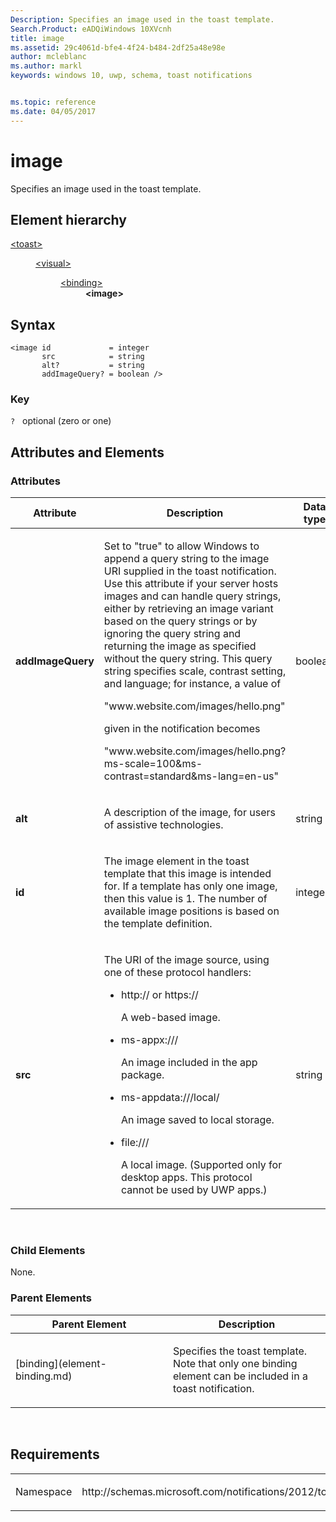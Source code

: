 ```yaml
---
Description: Specifies an image used in the toast template.
Search.Product: eADQiWindows 10XVcnh
title: image
ms.assetid: 29c4061d-bfe4-4f24-b484-2df25a48e98e
author: mcleblanc
ms.author: markl
keywords: windows 10, uwp, schema, toast notifications


ms.topic: reference
ms.date: 04/05/2017
---
```


# image

Specifies an image used in the toast template.

## Element hierarchy

<dl>
<dt><a href="element-toast.md">&lt;toast&gt;</a></dt>
<dd>
<dl>
<dt><a href="element-visual.md">&lt;visual&gt;</a></dt>
<dd>
<dl>
<dt><a href="element-binding.md">&lt;binding&gt;</a></dt>
<dd><b>&lt;image&gt;</b></dd>
</dl>
</dd>
</dl>
</dd>
</dl>

## Syntax

``` syntax
<image id             = integer
       src            = string
       alt?           = string
       addImageQuery? = boolean />
```

### Key

`?`   optional (zero or one)

## Attributes and Elements


### Attributes

<table>
<colgroup>
<col width="20%" />
<col width="20%" />
<col width="20%" />
<col width="20%" />
<col width="20%" />
</colgroup>
<thead>
<tr class="header">
<th>Attribute</th>
<th>Description</th>
<th>Data type</th>
<th>Required</th>
<th>Default value</th>
</tr>
</thead>
<tbody>
<tr class="odd">
<td><strong>addImageQuery</strong></td>
<td><p>Set to &quot;true&quot; to allow Windows to append a query string to the image URI supplied in the toast notification. Use this attribute if your server hosts images and can handle query strings, either by retrieving an image variant based on the query strings or by ignoring the query string and returning the image as specified without the query string. This query string specifies scale, contrast setting, and language; for instance, a value of</p>
<p>&quot;www.website.com/images/hello.png&quot;</p>
<p>given in the notification becomes</p>
<p>&quot;www.website.com/images/hello.png?ms-scale=100&amp;ms-contrast=standard&amp;ms-lang=en-us&quot;</p></td>
<td>boolean</td>
<td>No</td>
<td>false</td>
</tr>
<tr class="even">
<td><strong>alt</strong></td>
<td><p>A description of the image, for users of assistive technologies.</p></td>
<td>string</td>
<td>No</td>
<td>None</td>
</tr>
<tr class="odd">
<td><strong>id</strong></td>
<td><p>The image element in the toast template that this image is intended for. If a template has only one image, then this value is 1. The number of available image positions is based on the template definition.</p></td>
<td>integer</td>
<td>Yes</td>
<td>None</td>
</tr>
<tr class="even">
<td><strong>src</strong></td>
<td><p>The URI of the image source, using one of these protocol handlers:</p>
<ul>
<li><p>http:// or https://</p>
<p>A web-based image.</p></li>
<li><p>ms-appx:///</p>
<p>An image included in the app package.</p></li>
<li><p>ms-appdata:///local/</p>
<p>An image saved to local storage.</p></li>
<li><p>file:///</p>
<p>A local image. (Supported only for desktop apps. This protocol cannot be used by UWP apps.)</p></li>
</ul></td>
<td>string</td>
<td>Yes</td>
<td>None</td>
</tr>
</tbody>
</table>

 

### Child Elements

None.

### Parent Elements

<table>
<colgroup>
<col width="50%" />
<col width="50%" />
</colgroup>
<thead>
<tr class="header">
<th>Parent Element</th>
<th>Description</th>
</tr>
</thead>
<tbody>
<tr class="odd">
<td>[binding](element-binding.md)</td>
<td><p>Specifies the toast template. Note that only one binding element can be included in a toast notification.</p></td>
</tr>
</tbody>
</table>

 

## Requirements

<table>
<colgroup>
<col width="50%" />
<col width="50%" />
</colgroup>
<tbody>
<tr class="odd">
<td><p>Namespace</p></td>
<td><p>http://schemas.microsoft.com/notifications/2012/toast.xsd</p></td>
</tr>
</tbody>
</table>

 

 



